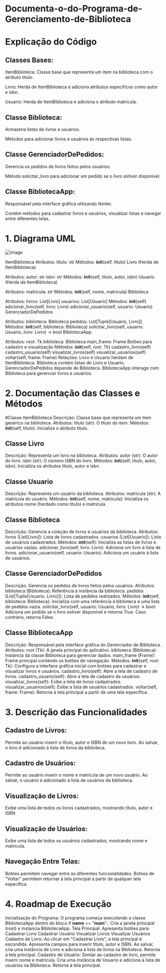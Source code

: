# Documenta-o-do-Programa-de-Gerenciamento-de-Biblioteca

# Explicação do Código

## Classes Bases:
ItemBiblioteca: Classe base que representa um item na biblioteca com o atributo titulo.

Livro: Herda de ItemBiblioteca e adiciona atributos específicos como autor e isbn.

Usuario: Herda de ItemBiblioteca e adiciona o atributo matricula.

## Classe Biblioteca:
Armazena listas de livros e usuários.

Métodos para adicionar livros e usuários às respectivas listas.

## Classe GerenciadorDePedidos:
Gerencia os pedidos de livros feitos pelos usuários.

Método solicitar_livro para adicionar um pedido se o livro estiver disponível.

## Classe BibliotecaApp:
Responsável pela interface gráfica utilizando tkinter.

Contém métodos para cadastrar livros e usuários, visualizar listas e navegar entre diferentes telas.


# 1. Diagrama UML
![image](https://github.com/user-attachments/assets/998091b1-c08c-4012-ac67-8c8d862d4b75)

ItemBiblioteca
Atributos:
titulo: str
Métodos:
__init__(self, titulo)
Livro (Herda de ItemBiblioteca)

Atributos:
autor: str
isbn: str
Métodos:
__init__(self, titulo, autor, isbn)
Usuario (Herda de ItemBiblioteca)

Atributos:
matricula: str
Métodos:
__init__(self, nome, matricula)
Biblioteca

Atributos:
livros: List[Livro]
usuarios: List[Usuario]
Métodos:
__init__(self)
adicionar_livro(self, livro: Livro)
adicionar_usuario(self, usuario: Usuario)
GerenciadorDePedidos

Atributos:
biblioteca: Biblioteca
pedidos: List[Tuple[Usuario, Livro]]
Métodos:
__init__(self, biblioteca: Biblioteca)
solicitar_livro(self, usuario: Usuario, livro: Livro) -> bool
BibliotecaApp

Atributos:
root: Tk
biblioteca: Biblioteca
main_frame: Frame
Botões para cadastro e visualização
Métodos:
__init__(self, root: Tk)
cadastro_livro(self)
cadastro_usuario(self)
visualizar_livros(self)
visualizar_usuarios(self)
voltar(self, frame: Frame)
Relações:
Livro e Usuario herdam de ItemBiblioteca.
Biblioteca contém listas de Livro e Usuario.
GerenciadorDePedidos depende de Biblioteca.
BibliotecaApp interage com Biblioteca para gerenciar livros e usuários.



# 2. Documentação das Classes e Métodos
#Classe ItemBiblioteca
Descrição: Classe base que representa um item genérico na biblioteca.
Atributos:
titulo (str): O título do item.
Métodos:
__init__(self, titulo): Inicializa o atributo titulo.

## Classe Livro
Descrição: Representa um livro na biblioteca.
Atributos:
autor (str): O autor do livro.
isbn (str): O número ISBN do livro.
Métodos:
__init__(self, titulo, autor, isbn): Inicializa os atributos titulo, autor e isbn.

## Classe Usuario
Descrição: Representa um usuário da biblioteca.
Atributos:
matricula (str): A matrícula do usuário.
Métodos:
__init__(self, nome, matricula): Inicializa os atributos nome (herdado como titulo) e matricula.

## Classe Biblioteca
Descrição: Gerencia a coleção de livros e usuários da biblioteca.
Atributos:
livros (List[Livro]): Lista de livros cadastrados.
usuarios (List[Usuario]): Lista de usuários cadastrados.
Métodos:
__init__(self): Inicializa as listas de livros e usuários vazias.
adicionar_livro(self, livro: Livro): Adiciona um livro à lista de livros.
adicionar_usuario(self, usuario: Usuario): Adiciona um usuário à lista de usuários.

## Classe GerenciadorDePedidos
Descrição: Gerencia os pedidos de livros feitos pelos usuários.
Atributos:
biblioteca (Biblioteca): Referência à instância da biblioteca.
pedidos (List[Tuple[Usuario, Livro]]): Lista de pedidos realizados.
Métodos:
__init__(self, biblioteca: Biblioteca): Inicializa com uma referência à biblioteca e uma lista de pedidos vazia.
solicitar_livro(self, usuario: Usuario, livro: Livro) -> bool: Adiciona um pedido se o livro estiver disponível e retorna True. Caso contrário, retorna False.

## Classe BibliotecaApp
Descrição: Responsável pela interface gráfica do Gerenciador de Biblioteca.
Atributos:
root (Tk): A janela principal do aplicativo.
biblioteca (Biblioteca): Instância da classe Biblioteca para gerenciar dados.
main_frame (Frame): Frame principal contendo os botões de navegação.
Métodos:
__init__(self, root: Tk): Configura a interface gráfica inicial com botões para cadastrar e visualizar livros e usuários.
cadastro_livro(self): Abre a tela de cadastro de livros.
cadastro_usuario(self): Abre a tela de cadastro de usuários.
visualizar_livros(self): Exibe a lista de livros cadastrados.
visualizar_usuarios(self): Exibe a lista de usuários cadastrados.
voltar(self, frame: Frame): Retorna à tela principal a partir de uma tela específica.

# 3. Descrição das Funcionalidades
## Cadastro de Livros:
Permite ao usuário inserir o título, autor e ISBN de um novo livro.
Ao salvar, o livro é adicionado à lista de livros da biblioteca.

## Cadastro de Usuários:
Permite ao usuário inserir o nome e matrícula de um novo usuário.
Ao salvar, o usuário é adicionado à lista de usuários da biblioteca.

## Visualização de Livros:
Exibe uma lista de todos os livros cadastrados, mostrando título, autor e ISBN

## Visualização de Usuários:
Exibe uma lista de todos os usuários cadastrados, mostrando nome e matrícula.

## Navegação Entre Telas:
Botões permitem navegar entre as diferentes funcionalidades.
Botões de "Voltar" permitem retornar à tela principal a partir de qualquer tela específica.

# 4. Roadmap de Execução
Inicialização do Programa:
O programa começa executando a classe BibliotecaApp dentro do bloco if __name__ == "__main__":.
Cria a janela principal (root) e instancia BibliotecaApp.
Tela Principal:
Apresenta botões para:
Cadastrar Livro
Cadastrar Usuário
Visualizar Livros
Visualizar Usuários
Cadastro de Livro:
Ao clicar em "Cadastrar Livro", a tela principal é escondida.
Apresenta campos para inserir título, autor e ISBN.
Ao salvar, cria uma instância de Livro e adiciona à lista de livros na Biblioteca.
Retorna à tela principal.
Cadastro de Usuário:
Similar ao cadastro de livro, permite inserir nome e matrícula.
Cria uma instância de Usuario e adiciona à lista de usuários na Biblioteca.
Retorna à tela principal.
